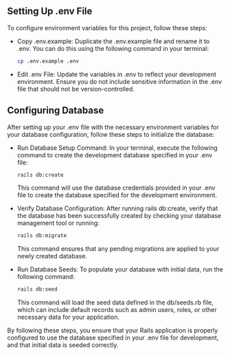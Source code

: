 
## Setting Up .env File
To configure environment variables for this project, follow these steps:

- Copy .env.example: Duplicate the .env.example file and rename it to .env. You can do this using the following command in your terminal:
  ```bash
  cp .env.example .env
  ```

- Edit .env File: Update the variables in .env to reflect your development environment. Ensure you do not include sensitive information in the .env file that should not be version-controlled.

## Configuring Database
After setting up your .env file with the necessary environment variables for your database configuration, follow these steps to initialize the database:

- Run Database Setup Command: In your terminal, execute the following command to create the development database specified in your .env file:

  ```bash
  rails db:create
  ```
  This command will use the database credentials provided in your .env file to create the database specified for the development environment.

- Verify Database Configuration: After running rails db:create, verify that the database has been successfully created by checking your database management tool or running:

  ```bash
  rails db:migrate
  ```

  This command ensures that any pending migrations are applied to your newly created database.

- Run Database Seeds: To populate your database with initial data, run the following command:

  ```bash
  rails db:seed
  ```

  This command will load the seed data defined in the db/seeds.rb file, which can include default records such as admin users, roles, or other necessary data for your application.

By following these steps, you ensure that your Rails application is properly configured to use the database specified in your .env file for development, and that initial data is seeded correctly.
